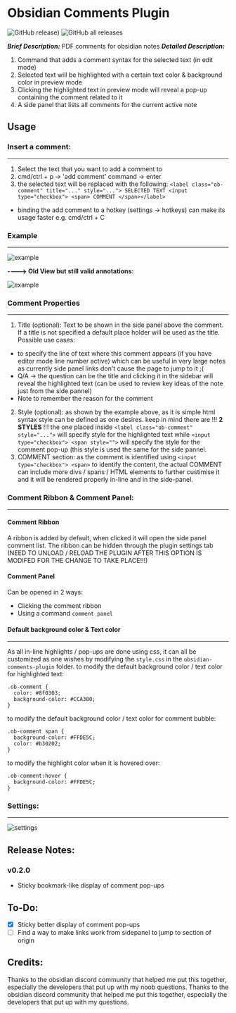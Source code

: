 
# Obsidian Comments Plugin
![GitHub release)](https://img.shields.io/github/v/release/Darakah/obsidian-comments-plugin)
![GitHub all releases](https://img.shields.io/github/downloads/Darakah/obsidian-comments-plugin/total)

**_Brief Description:_** PDF comments for obsidian notes
**_Detailed Description:_**
1. Command that adds a comment syntax for the selected text (in edit mode)
2. Selected text will be highlighted with a certain text color & background color in preview mode
3. Clicking the highlighted text in preview mode will reveal a pop-up containing the comment related to it
4. A side panel that lists all comments for the current active note

## Usage
### Insert a comment:
----

1. Select the text that you want to add a comment to
2. cmd/ctrl + p -> 'add comment' command -> enter
3. the selected text will be replaced with the following:
```<label class="ob-comment" title="..." style="..."> SELECTED TEXT <input type="checkbox"> <span> COMMENT </span></label>```
- binding the add comment to a hotkey (settings -> hotkeys) can make its usage faster e.g. cmd/ctrl + C

### Example
----

![example](https://raw.githubusercontent.com/Darakah/obsidian-comments-plugin/main/images/example_2.png)

**----> Old View but still valid annotations:**

![example](https://raw.githubusercontent.com/Darakah/obsidian-comments-plugin/main/images/example_1.png)

### Comment Properties
----
1. Title (optional): Text to be shown in the side panel above the comment. If a title is not specified a default place holder will be used as the title. Possible use cases:
  - to specify the line of text where this comment appears (if you have editor mode line number active) which can be useful in very large notes as currently side panel links don't cause the page to jump to it ;(
  - Q/A -> the question can be the title and clicking it in the sidebar will reveal the highlighted text (can be used to review key ideas of the note just from the side pannel)
  - Note to remember the reason for the comment 
2. Style (optional): as shown by the example above, as it is simple html syntax style can be defined as one desires. keep in mind there are !!! **2 STYLES** !!! the one placed inside ```<label class="ob-comment" style="...">``` will specify style for the highlighted text while ```<input type="checkbox"> <span style="">``` will specify the style for the comment pop-up (this style is used the same for the side pannel. 
3. COMMENT section: as the comment is identified using ```<input type="checkbox"> <span>``` to identify the content, the actual COMMENT can include more divs / spans / HTML elements to further custimise it and it will be rendered properly in-line and in the side-panel.

### Comment Ribbon & Comment Panel:
----
#### Comment Ribbon
A ribbon is added by default, when clicked it will open the side panel comment list. The ribbon can be hidden through the plugin settings tab (NEED TO UNLOAD / RELOAD THE PLUGIN AFTER THIS OPTION IS MODIFED FOR THE CHANGE TO TAKE PLACE!!!)
#### Comment Panel
Can be opened in 2 ways:
- Clicking the comment ribbon
- Using a command `comment panel` 

#### Default background color & Text color
----
As all in-line highlights / pop-ups are done using css, it can all be customized as one wishes by modifying the `style.css` in the `obsidian-comments-plugin` folder. 
to modify the default background color / text color for highlighted text:

```
.ob-comment {
  color: #8f0303;
  background-color: #CCA300;
}
```
to modify the default background color / text color for comment bubble:

```
.ob-comment span {
  background-color: #FFDE5C;
  color: #b30202;
}
```

to modify the highlight color when it is hovered over:
```
.ob-comment:hover {
  background-color: #FFDE5C;
}
```

### Settings:
----
![settings](https://raw.githubusercontent.com/Darakah/obsidian-comments-plugin/main/settings.png)

## Release Notes:


### v0.2.0
- Sticky bookmark-like display of comment pop-ups

## To-Do:
- [x] Sticky better display of comment pop-ups
- [ ] Find a way to make links work from sidepanel to jump to section of origin

## Credits:
Thanks to the obsidian discord community that helped me put this together, especially the developers that put up with my noob questions.
Thanks to the obsidian discord community that helped me put this together, especially the developers that put up with my questions.
